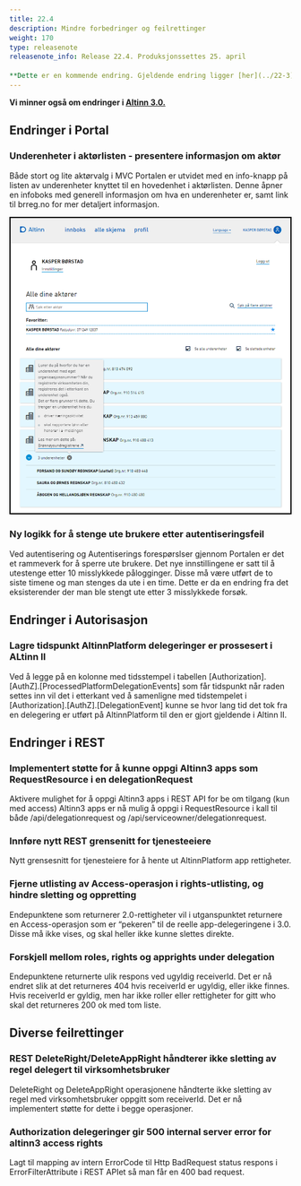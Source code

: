 ```yaml
---
title: 22.4
description: Mindre forbedringer og feilrettinger
weight: 170
type: releasenote
releasenote_info: Release 22.4. Produksjonssettes 25. april

**Dette er en kommende endring. Gjeldende endring ligger [her](../22-3).**
---
```


**Vi minner også om endringer i [Altinn 3.0.](https://github.com/Altinn/altinn-studio/releases)**

## Endringer i Portal

### Underenheter i aktørlisten - presentere informasjon om aktør

Både stort og lite aktørvalg i MVC Portalen er utvidet med en info-knapp på listen av underenheter knyttet til en hovedenhet i aktørlisten.
Denne åpner en infoboks med generell informasjon om hva en underenheter er, samt link til brreg.no for mer detaljert informasjon.

![Skjermbilde som viser lite aktørvalg](Underenhetiaktorlisten.png " ")

### Ny logikk for å stenge ute brukere etter autentiseringsfeil

Ved autentisering og Autentiserings forespørslser gjennom Portalen er det et rammeverk for å sperre ute brukere. 
Det nye innstillingene er satt til å utestenge etter 10 misslykkede pålogginger. Disse må være utført de to siste timene og man stenges da ute i en time. Dette er da en endring fra det eksisterender der man ble stengt ute etter 3 misslykkede forsøk. 

## Endringer i Autorisasjon

### Lagre tidspunkt AltinnPlatform delegeringer er prossesert i ALtinn II

Ved å legge på en kolonne med tidsstempel i tabellen [Authorization].[AuthZ].[ProcessedPlatformDelegationEvents] som får tidspunkt når raden settes inn vil det i etterkant ved å samenligne med tidstempelet i [Authorization].[AuthZ].[DelegationEvent] kunne se hvor lang tid det tok fra en delegering er utført på AltinnPlatform til den er gjort gjeldende i Altinn II.

## Endringer i REST

### Implementert støtte for å kunne oppgi Altinn3 apps som RequestResource i en delegationRequest

Aktivere mulighet for å oppgi Altinn3 apps i REST API for be om tilgang (kun med access) Altinn3 apps er nå mulig å oppgi i RequestResource i kall til både /api/delegationrequest og /api/serviceowner/delegationrequest.

### Innføre nytt REST grensenitt for tjenesteeiere

Nytt grensesnitt for tjenesteiere for å hente ut AltinnPlatform app rettigheter.

### Fjerne utlisting av Access-operasjon i rights-utlisting, og hindre sletting og oppretting

Endepunktene som returnerer 2.0-rettigheter vil i utganspunktet returnere en Access-operasjon som er “pekeren” til de reelle app-delegeringene i 3.0. Disse må ikke vises, og skal heller ikke kunne slettes direkte.

### Forskjell mellom roles, rights og apprights under delegation

Endepunktene returnerte ulik respons ved ugyldig receiverId. Det er nå endret slik at det returneres 404 hvis receiverId er ugyldig, eller ikke finnes. Hvis receiverId er gyldig, men har ikke roller eller rettigheter for gitt who skal det returneres 200 ok med tom liste.

## Diverse feilrettinger

### REST DeleteRight/DeleteAppRight håndterer ikke sletting av regel delegert til virksomhetsbruker

DeleteRight og DeleteAppRight operasjonene håndterte ikke sletting av regel med virksomhetsbruker oppgitt som receiverId. Det er nå implementert støtte for dette i begge operasjoner.

### Authorization delegeringer gir 500 internal server error for altinn3 access rights

Lagt til mapping av intern ErrorCode til Http BadRequest status respons i ErrorFilterAttribute i REST APIet så man får en 400 bad request.

